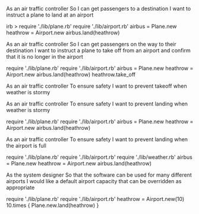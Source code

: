 As an air traffic controller 
So I can get passengers to a destination 
I want to instruct a plane to land at an airport

irb >
require './lib/plane.rb'
require './lib/airport.rb'
airbus = Plane.new
heathrow = Airport.new
airbus.land(heathrow)

As an air traffic controller 
So I can get passengers on the way to their destination 
I want to instruct a plane to take off from an airport and confirm that it is no longer in the airport

require './lib/plane.rb'
require './lib/airport.rb'
airbus = Plane.new
heathrow = Airport.new
airbus.land(heathrow)
heathrow.take_off

As an air traffic controller 
To ensure safety 
I want to prevent takeoff when weather is stormy 

As an air traffic controller 
To ensure safety 
I want to prevent landing when weather is stormy 

require './lib/plane.rb'
require './lib/airport.rb'
airbus = Plane.new
heathrow = Airport.new
airbus.land(heathrow)

As an air traffic controller 
To ensure safety 
I want to prevent landing when the airport is full 

require './lib/plane.rb'
require './lib/airport.rb'
require './lib/weather.rb'
airbus = Plane.new
heathrow = Airport.new
airbus.land(heathrow)

As the system designer
So that the software can be used for many different airports
I would like a default airport capacity that can be overridden as appropriate

require './lib/plane.rb'
require './lib/airport.rb'
heathrow = Airport.new(10)
10.times { Plane.new.land(heathrow) }
